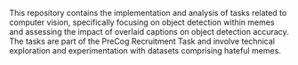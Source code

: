 This repository contains the implementation and analysis of tasks related to computer vision, specifically focusing on object detection within memes and assessing the impact of overlaid captions on object detection accuracy. The tasks are part of the PreCog Recruitment Task and involve technical exploration and experimentation with datasets comprising hateful memes.